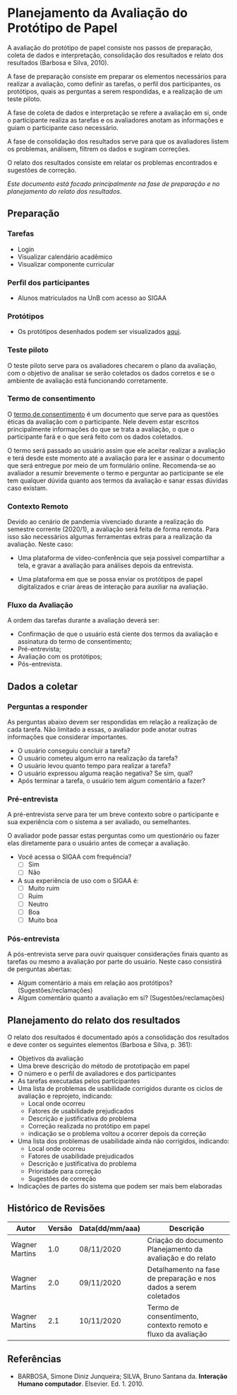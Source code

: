 # Planejamento da Avaliação do Protótipo de Papel

A avaliação do protótipo de papel consiste nos passos de preparação, coleta de dados e interpretação, consolidação dos resultados e relato dos resultados (Barbosa e Silva, 2010).

A fase de preparação consiste em preparar os elementos necessários para realizar a avaliação, como definir as tarefas, o perfil dos participantes, os protótipos, quais as perguntas a serem respondidas, e a realização de um teste piloto.

A fase de coleta de dados e interpretação se refere a avaliação em si, onde o participante realiza as tarefas e os avaliadores anotam as informações e guiam o participante caso necessário. 

A fase de consolidação dos resultados serve para que os avaliadores listem os problemas, análisem, filtrem os dados e sugiram correções. 

O relato dos resultados consiste em relatar os problemas encontrados e sugestões de correção.

_Este documento está focado principalmente na fase de preparação e no planejamento do relato dos resultados._

## Preparação

### Tarefas

- Login
- Visualizar calendário acadêmico
- Visualizar componente curricular

### Perfil dos participantes

- Alunos matriculados na UnB com acesso ao SIGAA

### Protótipos

- Os protótipos desenhados podem ser visualizados [aqui]().

### Teste piloto

O teste piloto serve para os avaliadores checarem o plano da avaliação, com o objetivo de analisar se serão coletados os dados corretos e se o ambiente de avaliação está funcionando corretamente.

### Termo de consentimento

O [termo de consentimento](./termo_proto_papel.md) é um documento que serve para as questões éticas da avaliação com o participante. Nele devem estar escritos principalmente informações do que se trata a avaliação, o que o participante fará e o que será feito com os dados coletados.

O termo será passado ao usuário assim que ele aceitar realizar a avaliação e terá desde este momento até a avaliação para ler e assinar o documento que será entregue por meio de um formulário online. Recomenda-se ao avaliador a resumir brevemente o termo e perguntar ao participante se ele tem qualquer dúvida quanto aos termos da avaliação e sanar essas dúvidas caso existam.

### Contexto Remoto

Devido ao cenário de pandemia vivenciado durante a realização do semestre corrente (2020/1), a avaliação será feita de forma remota. Para isso são necessários algumas ferramentas extras para a realização da avaliação. Neste caso:

- Uma plataforma de vídeo-conferência que seja possível compartilhar a tela, e gravar a avaliação para análises depois da entrevista. 

- Uma plataforma em que se possa enviar os protótipos de papel digitalizados e criar áreas de interação para auxiliar na avaliação.

### Fluxo da Avaliação

A ordem das tarefas durante a avaliação deverá ser:

- Confirmação de que o usuário está ciente dos termos da avaliação e assinatura do termo de consentimento;
- Pré-entrevista;
- Avaliação com os protótipos;
- Pós-entrevista.

## Dados a coletar

### Perguntas a responder

As perguntas abaixo devem ser respondidas em relação a realização de cada tarefa. Não limitado a essas, o avaliador pode anotar outras informações que considerar importantes.

- O usuário conseguiu concluir a tarefa?
- O usuário cometeu algum erro na realização da tarefa? 
- O usuário levou quanto tempo para realizar a tarefa?
- O usuário expressou alguma reação negativa? Se sim, qual?
- Após terminar a tarefa, o usuário tem algum comentário a fazer?

### Pré-entrevista

A pré-entrevista serve para ter um breve contexto sobre o participante e sua experiência com o sistema a ser avaliado, ou semelhantes.

O avaliador pode passar estas perguntas como um questionário ou fazer elas diretamente para o usuário antes de começar a avaliação.

- Você acessa o SIGAA com frequência?
    - [ ] Sim
    - [ ] Não
- A sua experiência de uso com o SIGAA é:
    - [ ] Muito ruim
    - [ ] Ruim
    - [ ] Neutro
    - [ ] Boa
    - [ ] Muito boa

### Pós-entrevista

A pós-entrevista serve para ouvir quaisquer considerações finais quanto as tarefas ou mesmo a avaliação por parte do usuário. Neste caso consistirá de perguntas abertas:

- Algum comentário a mais em relação aos protótipos? (Sugestões/reclamações)
- Algum comentário quanto a avaliação em si? (Sugestões/reclamações)

## Planejamento do relato dos resultados

O relato dos resultados é documentado após a consolidação dos resultados e deve conter os seguintes elementos (Barbosa e Silva, p. 361):

- Objetivos da avaliação
- Uma breve descrição do método de prototipação em papel
- O número e o perfil de avaliadores e dos participantes
- As tarefas executadas pelos participantes
- Uma lista de problemas de usabilidade corrigidos durante os ciclos de avaliação e reprojeto, indicando:   
    - Local onde ocorreu
    - Fatores de usabilidade prejudicados
    - Descrição e justificativa do problema
    - Correção realizada no protótipo em papel
    - indicação se o problema voltou a ocorrer depois da correção
- Uma lista dos problemas de usabilidade ainda não corrigidos, indicando:
    - Local onde ocorreu
    - Fatores de usabilidade prejudicados
    - Descrição e justificativa do problema
    - Prioridade para correção
    - Sugestões de correção
- Indicações de partes do sistema que podem ser mais bem elaboradas


## Histórico de Revisões

|Autor|Versão|Data(dd/mm/aaa)|Descrição
|-|-|-|-
|Wagner Martins| 1.0 | 08/11/2020 | Criação do documento<br>Planejamento da avaliação e do relato
|Wagner Martins| 2.0 | 09/11/2020 | Detalhamento na fase de preparação e nos dados a serem coletados
|Wagner Martins| 2.1 | 10/11/2020 | Termo de consentimento, contexto remoto e fluxo da avaliação

## Referências

* BARBOSA, Simone Diniz Junqueira; SILVA, Bruno Santana da. **Interação Humano computador**. Elsevier. Ed. 1. 2010.